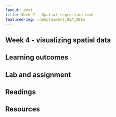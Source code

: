 ```yaml
---
layout: post
title: Week 7 - Spatial regression cont
featured-img: unemployment_USA_2016
---
```


## Week 4 - visualizing spatial data


## Learning outcomes


## Lab and assignment


## Readings


## Resources
